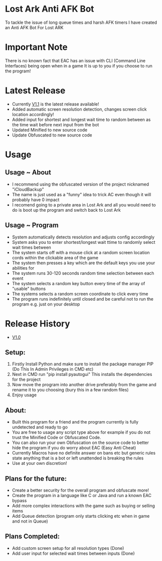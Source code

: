 # Lost Ark Anti AFK Bot
To tackle the issue of long queue times and harsh AFK timers I have created an Anti AFK Bot For Lost ARK

# Important Note
There is no known fact that EAC has an issue with CLI (Command Line Interfaces) being open when in a game
It is up to you if you choose to run the program!

# Latest Release
- Currently [V1.1](https://github.com/InfamyStudio/lostArkAntiAFKBot/releases/tag/V1.1) is the latest release available!
- Added automatic screen resolution detection, changes screen click location accordingly!
- Added input for shortest and longest wait time to random between as the time wait before next input from the bot
- Updated Minified to new source code
- Update Obfuscated to new source code

# Usage
## Usage ~ About
- I recommend using the obfuscated version of the project nicknamed "iCloudBackup"
- The name is just used as a "funny" idea to trick AC even though it will probably have 0 impact
- I recomend going to a private area in Lost Ark and all you would need to do is boot up the program and switch back to Lost Ark
## Usage ~ Program
- System automatically detects resolution and adjusts config accordingly
- System asks you to enter shortest/longest wait ttime to randomly select wait times between
- The system starts off with a mouse click at a random screen location cords within the clickable area of the game
- The system then presses a key which are the default keys you use your abilities for
- The system runs 30-120 seconds random time selection between each event
- The system selects a random key button every time of the array of "usable" buttons
- The systems selects a random screen coordinate to click every time
- The program runs indefinitely until closed and be careful not to run the program e.g. just on your desktop

# Release History
- [V1.0](https://github.com/InfamyStudio/lostArkAntiAFKBot/releases/tag/V1.0)

## Setup:
1) Firstly Install Python and make sure to install the package manager PIP (Do This In Admin Privileges in CMD etc)
2) Next in CMD run "pip install pyautogui" This installs the dependencies for the project
3) Now move the program into another drive preferably from the game and rename it to you choosing (bury this in a few random files)
4) Enjoy usage

## About:
- Built this program for a friend and the program currently is fully undetected and ready to go
- You are free to usage any script type above for example if you do not trust the Minified Code or Obfuscated Code.
- You can also run your own Obfuscation on the source code to better hide the program if you do worry about EAC (Easy Anti Cheat)
- Currently Macros have no definite answer on bans etc but generic rules state anything that is a bot or left unattended is breaking the rules
- Use at your own discretion!

## Plans for the future:
- Create a better security for the overall program and obfuscate more!
- Create the program in a language like C or Java and run a known EAC bypass
- Add more complex interactions with the game such as buying or selling items
- Add Queue detection (program only starts clicking etc when in game and not in Queue)

## Plans Completed:
- Add custom screen setup for all resolution types (Done)
- Add user input for selected wait times between inputs (Done)
